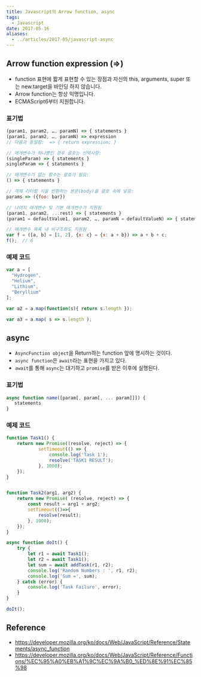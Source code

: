 ```yaml
---
title: Javascript의 Arrow function, async
tags:
  - Javascript
date: 2017-05-16
aliases: 
  - ../articles/2017-05/javascript-async
---
```


## Arrow function expression (=>)
- function 표현에 짧게 표현할 수 있는 장점과 자신의 this, arguments, super 또는 new.target을 바인딩 하지 않습니다.
- Arrow function는 항상 익명입니다.
- ECMAScript6부터 지원합니다.

### 표기법

``` javascript
(param1, param2, …, paramN) => { statements }
(param1, param2, …, paramN) => expression
// 다음과 동일함:  => { return expression; }

// 매개변수가 하나뿐인 경우 괄호는 선택사항:
(singleParam) => { statements }
singleParam => { statements }

// 매개변수가 없는 함수는 괄호가 필요:
() => { statements }

// 객체 리터럴 식을 반환하는 본문(body)을 괄호 속에 넣음:
params => ({foo: bar})

// 나머지 매개변수 및 기본 매개변수가 지원됨
(param1, param2, ...rest) => { statements }
(param1 = defaultValue1, param2, …, paramN = defaultValueN) => { statements }

// 매개변수 목록 내 비구조화도 지원됨
var f = ([a, b] = [1, 2], {x: c} = {x: a + b}) => a + b + c;
f();  // 6
```

### 예제 코드

``` javascript
var a = [
  "Hydrogen",
  "Helium",
  "Lithium",
  "Beryl­lium"
];

var a2 = a.map(function(s){ return s.length });

var a3 = a.map( s => s.length );
```

## async
- `AsyncFunction object`을 Return하는 function 앞에 명시하는 것이다.
- `async function`은 `await`라는 표현을 가지고 있다.
- `await`를 통해 `async`는 대기하고 `promise`를 받은 이후에 실행된다.

### 표기법

``` javascript
async function name([param[, param[, ... param]]]) {
   statements
}
```

### 예제 코드

``` javascript
function Task1() {
    return new Promise((resolve, reject) => {
            setTimeout(() => {
                console.log('Task 1');
                resolve('TASK1 RESULT');
            }, 1000);
    });
}


function Task2(arg1, arg2) {
    return new Promise( (resolve, reject) => {
        const result = arg1 + arg2;
        setTimeout(()=>{
            resolve(result);
        }, 1000);
    });
}

async function doIt() {
    try {
        let r1 = await Task1();
        let r2 = await Task1();
        let sum = await addTask(r1, r2);
        console.log('Random Numbers : ', r1, r2);
        console.log('Sum =', sum);
    } catch (error) {
        console.log('Task Failure', error);
    }
}

doIt();
```


## Reference
- <https://developer.mozilla.org/ko/docs/Web/JavaScript/Reference/Statements/async_function>
- <https://developer.mozilla.org/ko/docs/Web/JavaScript/Reference/Functions/%EC%95%A0%EB%A1%9C%EC%9A%B0_%ED%8E%91%EC%85%98>
